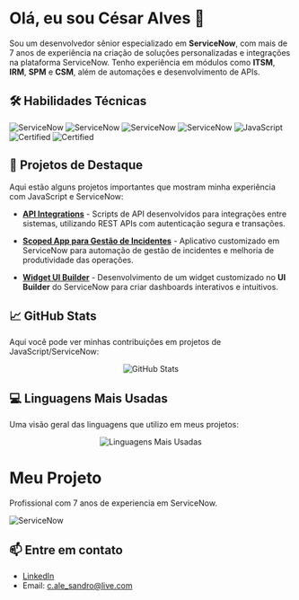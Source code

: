 # Olá, eu sou César Alves 👋

Sou um desenvolvedor sênior especializado em **ServiceNow**, com mais de 7 anos de experiência na criação de soluções personalizadas e integrações na plataforma ServiceNow. Tenho experiência em módulos como **ITSM**, **IRM**, **SPM** e **CSM**, além de automações e desenvolvimento de APIs.

## 🛠 Habilidades Técnicas
![ServiceNow](https://img.shields.io/badge/ServiceNow-ITSM-green?logo=servicenow&logoColor=white)
![ServiceNow](https://img.shields.io/badge/ServiceNow-IRM-green?logo=servicenow&logoColor=white)
![ServiceNow](https://img.shields.io/badge/ServiceNow-SPM-green?logo=servicenow&logoColor=white)
![ServiceNow](https://img.shields.io/badge/ServiceNow-CSM-green?logo=servicenow&logoColor=white)
![JavaScript](https://img.shields.io/badge/Language-JavaScript-yellow?logo=javascript&logoColor=black)
![Certified](https://img.shields.io/badge/Certified-SFPC-blue?logo=scrum&logoColor=white)
![Certified](https://img.shields.io/badge/Certified-Lean-blue?logo=lean&logoColor=white)

## 🚀 Projetos de Destaque
Aqui estão alguns projetos importantes que mostram minha experiência com JavaScript e ServiceNow:

- **[API Integrations](https://github.com/itsmeCALVES/API-Integrations)** - Scripts de API desenvolvidos para integrações entre sistemas, utilizando REST APIs com autenticação segura e transações.
  
- **[Scoped App para Gestão de Incidentes](https://github.com/itsmeCALVES/Scoped-App-Incidents)** - Aplicativo customizado em ServiceNow para automação de gestão de incidentes e melhoria de produtividade das operações.

- **[Widget UI Builder](https://github.com/itsmeCALVES/ServiceNow-UI-Builder)** - Desenvolvimento de um widget customizado no **UI Builder** do ServiceNow para criar dashboards interativos e intuitivos.

## 📈 GitHub Stats
Aqui você pode ver minhas contribuições em projetos de JavaScript/ServiceNow:

<p align="center">
  <img src="https://github-readme-stats.vercel.app/api?username=itsmeCALVES&show_icons=true&theme=radical&hide_border=true" alt="GitHub Stats">
</p>

## 💻 Linguagens Mais Usadas
Uma visão geral das linguagens que utilizo em meus projetos:

<p align="center">
  <img src="https://github-readme-stats.vercel.app/api/top-langs/?username=itsmeCALVES&layout=compact&theme=radical&hide_border=true&token=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" alt="Linguagens Mais Usadas">
</p>


# Meu Projeto
Profissional com 7 anos de experiencia em ServiceNow.

![ServiceNow](https://img.shields.io/badge/ServiceNow-Developer-blue?logo=servicenow&logoColor=white)





## 📫 Entre em contato
- [LinkedIn](https://www.linkedin.com/in/cesaralessandroalves)
- Email: c.ale_sandro@live.com
